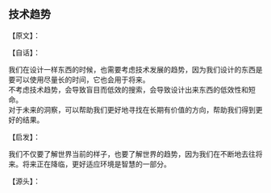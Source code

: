 ## 技术趋势

【原文】：


【自话】：

我们在设计一样东西的时候，也需要考虑技术发展的趋势，因为我们设计的东西是要可以使用尽量长的时间，它也会用于将来。  
不考虑技术趋势，会导致盲目而低效的搜索，会导致设计出来东西的低效性和短命。  
对于未来的洞察，可以帮助我们更好地寻找在长期有价值的方向，帮助我们得到更好的结果。


【启发】：

我们不仅要了解世界当前的样子，也要了解世界的趋势，因为我们在不断地去往将来。将来正在降临，更好适应环境是智慧的一部分。  


【源头】：
